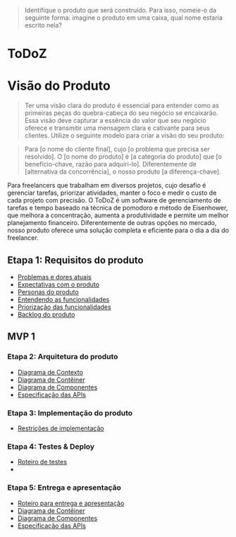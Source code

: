 > Identifique o produto que será construído. Para isso, nomeie-o da seguinte forma: imagine o produto em uma caixa, qual nome estaria 
> escrito nela?
# ToDoZ

# Visão do Produto
> Ter uma visão clara do produto é essencial para entender como as primeiras peças do quebra-cabeça do seu negócio se encaixarão. Essa
> visão deve capturar a essência do valor que seu negócio oferece e transmitir uma mensagem clara e cativante para seus clientes. 
> Utilize o seguinte modelo para criar a visão do seu produto:

> Para [o nome do cliente final], cujo [o problema que precisa ser resolvido]. O [o nome do produto] é [a categoria do produto] que [o benefício-chave, razão para adquiri-lo]. Diferentemente de [alternativa da concorrência], o nosso produto [a diferença-chave].

Para freelancers que trabalham em diversos projetos, cujo desafio é gerenciar tarefas, priorizar atividades, manter o foco e medir o custo de cada projeto com precisão. O ToDoZ é um software de gerenciamento de tarefas e tempo baseado na técnica de pomodoro e método de Eisenhower, que melhora a concentração, aumenta a produtividade e permite um melhor planejamento financeiro. Diferentemente de outras opções no mercado, nosso produto oferece uma solução completa e eficiente para o dia a dia do freelancer.


## Etapa 1: Requisitos do produto

* [Problemas e dores atuais](docs/problemas.md)
* [Expectativas com o produto](docs/expectativas.md)
* [Personas do produto](docs/personas.md)
* [Entendendo as funcionalidades](docs/funcionalidades.md)
* [Priorização das funcionalidades](/docs/priorizacao.md)
* [Backlog do produto](docs/backlog.md)

## MVP 1 

### Etapa 2: Arquitetura do produto

* [Diagrama de Contexto](docs/contexo.md)
* [Diagrama de Contêiner](docs/conteiner.md)
* [Diagrama de Componentes](docs/componentes.md)
* [Especificação das APIs](docs/apis.md)

### Etapa 3: Implementação do produto

* [Restrições de implementação](docs/contexo.md)

### Etapa 4: Testes & Deploy 

* [Roteiro de testes](docs/contexo.md)
*
### Etapa 5: Entrega e apresentação

* [Roteiro para entrega e apresentação](docs/contexo.md)
* [Diagrama de Contêiner](docs/conteiner.md)
* [Diagrama de Componentes](docs/componentes.md)
* [Especificação das APIs](docs/apis.md)